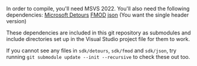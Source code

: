 In order to compile, you'll need MSVS 2022. You'll also need the following dependencies:
[Microsoft Detours](https://github.com/microsoft/Detours)
[FMOD](https://www.fmod.com/download)
[json](https://github.com/nlohmann/json)  (You want the single header version)

These dependencies are included in this git repository as submodules and include directories
set up in the Visual Studio project file for them to work.

If you cannot see any files in `sdk/detours`, `sdk/fmod` and `sdk/json`, try running
`git submodule update --init --recursive` to check these out too.
